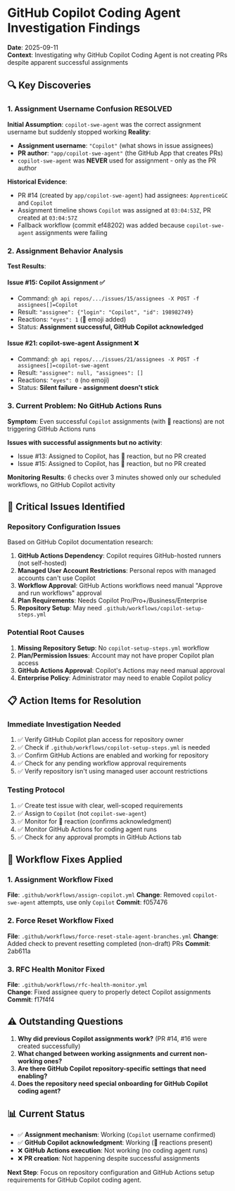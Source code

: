 # GitHub Copilot Coding Agent Investigation Findings

**Date**: 2025-09-11  
**Context**: Investigating why GitHub Copilot Coding Agent is not creating PRs despite apparent successful assignments

## 🔍 Key Discoveries

### 1. Assignment Username Confusion RESOLVED

**Initial Assumption**: `copilot-swe-agent` was the correct assignment username but suddenly stopped working
**Reality**: 
- **Assignment username**: `"Copilot"` (what shows in issue assignees)
- **PR author**: `"app/copilot-swe-agent"` (the GitHub App that creates PRs)
- `copilot-swe-agent` was **NEVER** used for assignment - only as the PR author

**Historical Evidence**:
- PR #14 (created by `app/copilot-swe-agent`) had assignees: `ApprenticeGC` and `Copilot`
- Assignment timeline shows `Copilot` was assigned at `03:04:53Z`, PR created at `03:04:57Z`
- Fallback workflow (commit ef48202) was added because `copilot-swe-agent` assignments were failing

### 2. Assignment Behavior Analysis

**Test Results**:

#### Issue #15: Copilot Assignment ✅
- Command: `gh api repos/.../issues/15/assignees -X POST -f assignees[]=Copilot`
- Result: `"assignee": {"login": "Copilot", "id": 198982749}`
- Reactions: `"eyes": 1` (👀 emoji added)
- Status: **Assignment successful, GitHub Copilot acknowledged**

#### Issue #21: copilot-swe-agent Assignment ❌
- Command: `gh api repos/.../issues/21/assignees -X POST -f assignees[]=copilot-swe-agent`  
- Result: `"assignee": null, "assignees": []`
- Reactions: `"eyes": 0` (no emoji)
- Status: **Silent failure - assignment doesn't stick**

### 3. Current Problem: No GitHub Actions Runs

**Symptom**: Even successful `Copilot` assignments (with 👀 reactions) are not triggering GitHub Actions runs

**Issues with successful assignments but no activity**:
- Issue #13: Assigned to Copilot, has 👀 reaction, but no PR created
- Issue #15: Assigned to Copilot, has 👀 reaction, but no PR created

**Monitoring Results**: 6 checks over 3 minutes showed only our scheduled workflows, no GitHub Copilot activity

## 🚨 Critical Issues Identified

### Repository Configuration Issues

Based on GitHub Copilot documentation research:

1. **GitHub Actions Dependency**: Copilot requires GitHub-hosted runners (not self-hosted)
2. **Managed User Account Restrictions**: Personal repos with managed accounts can't use Copilot
3. **Workflow Approval**: GitHub Actions workflows need manual "Approve and run workflows" approval
4. **Plan Requirements**: Needs Copilot Pro/Pro+/Business/Enterprise
5. **Repository Setup**: May need `.github/workflows/copilot-setup-steps.yml`

### Potential Root Causes

1. **Missing Repository Setup**: No `copilot-setup-steps.yml` workflow
2. **Plan/Permission Issues**: Account may not have proper Copilot plan access
3. **GitHub Actions Approval**: Copilot's Actions may need manual approval
4. **Enterprise Policy**: Administrator may need to enable Copilot policy

## 📋 Action Items for Resolution

### Immediate Investigation Needed
1. ✅ Verify GitHub Copilot plan access for repository owner
2. ✅ Check if `.github/workflows/copilot-setup-steps.yml` is needed
3. ✅ Confirm GitHub Actions are enabled and working for repository
4. ✅ Check for any pending workflow approval requirements
5. ✅ Verify repository isn't using managed user account restrictions

### Testing Protocol
1. ✅ Create test issue with clear, well-scoped requirements
2. ✅ Assign to `Copilot` (not `copilot-swe-agent`)
3. ✅ Monitor for 👀 reaction (confirms acknowledgment)
4. ✅ Monitor GitHub Actions for coding agent runs
5. ✅ Check for any approval prompts in GitHub Actions tab

## 🔧 Workflow Fixes Applied

### 1. Assignment Workflow Fixed
**File**: `.github/workflows/assign-copilot.yml`
**Change**: Removed `copilot-swe-agent` attempts, use only `Copilot`
**Commit**: f057476

### 2. Force Reset Workflow Fixed  
**File**: `.github/workflows/force-reset-stale-agent-branches.yml`
**Change**: Added check to prevent resetting completed (non-draft) PRs
**Commit**: 2ab611a

### 3. RFC Health Monitor Fixed
**File**: `.github/workflows/rfc-health-monitor.yml`  
**Change**: Fixed assignee query to properly detect Copilot assignments
**Commit**: f17f4f4

## ⚠️ Outstanding Questions

1. **Why did previous Copilot assignments work?** (PR #14, #16 were created successfully)
2. **What changed between working assignments and current non-working ones?**
3. **Are there GitHub Copilot repository-specific settings that need enabling?**
4. **Does the repository need special onboarding for GitHub Copilot coding agent?**

## 📊 Current Status

- ✅ **Assignment mechanism**: Working (`Copilot` username confirmed)
- ✅ **GitHub Copilot acknowledgment**: Working (👀 reactions present)  
- ❌ **GitHub Actions execution**: Not working (no coding agent runs)
- ❌ **PR creation**: Not happening despite successful assignments

**Next Step**: Focus on repository configuration and GitHub Actions setup requirements for GitHub Copilot coding agent.